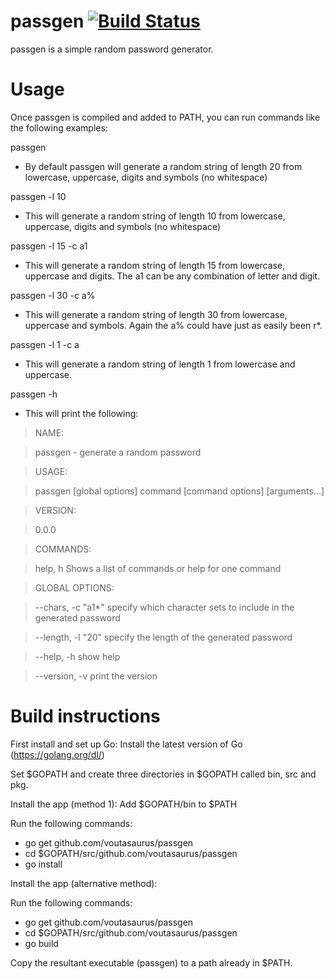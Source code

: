 passgen [![Build Status](https://travis-ci.org/voutasaurus/passgen.svg?branch=master)](https://travis-ci.org/voutasaurus/passgen)
=======

passgen is a simple random password generator.

Usage
=====

Once passgen is compiled and added to PATH, you can run commands like the following examples:

passgen
- By default passgen will generate a random string of length 20 from lowercase, uppercase, digits and symbols (no whitespace)

passgen -l 10
- This will generate a random string of length 10 from lowercase, uppercase, digits and symbols (no whitespace)

passgen -l 15 -c a1
- This will generate a random string of length 15 from lowercase, uppercase and digits. The a1 can be any combination of letter and digit.

passgen -l 30 -c a%
- This will generate a random string of length 30 from lowercase, uppercase and symbols. Again the a% could have just as easily been r*.

passgen -l 1 -c a
- This will generate a random string of length 1 from lowercase and uppercase.

passgen -h
- This will print the following:

> NAME:
   
>  passgen - generate a random password

> USAGE:
   
>  passgen [global options] command [command options] [arguments...]
   
> VERSION:
   
>   0.0.0
   
> COMMANDS:
   
>   help, h	Shows a list of commands or help for one command
   
> GLOBAL OPTIONS:

>   --chars, -c "a1*"	specify which character sets to include in the generated password
 
>   --length, -l "20"	specify the length of the generated password

>   --help, -h		show help

>   --version, -v	print the version


Build instructions
==================

First install and set up Go:
Install the latest version of Go (https://golang.org/dl/)

Set $GOPATH and create three directories in $GOPATH called bin, src and pkg.

Install the app (method 1):
Add $GOPATH/bin to $PATH

Run the following commands:
- go get github.com/voutasaurus/passgen
- cd $GOPATH/src/github.com/voutasaurus/passgen
- go install

Install the app (alternative method):

Run the following commands:
- go get github.com/voutasaurus/passgen
- cd $GOPATH/src/github.com/voutasaurus/passgen
- go build

Copy the resultant executable (passgen) to a path already in $PATH.

